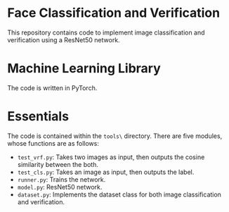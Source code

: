 # Face Classification and Verification
This repository contains code to implement image classification and verification using a ResNet50 network.

# Machine Learning Library
The code is written in PyTorch.

# Essentials
The code is contained within the `tools\` directory. There are five modules, whose functions are as follows:
- `test_vrf.py`: Takes two images as input, then outputs the cosine similarity between the both.
- `test_cls.py`: Takes an image as input, then outputs the label.
- `runner.py`: Trains the network.
- `model.py`: ResNet50 network.
- `dataset.py`: Implements the dataset class for both image classification and verification.
